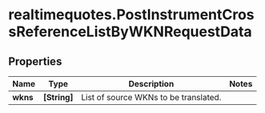 # realtimequotes.PostInstrumentCrossReferenceListByWKNRequestData

## Properties

Name | Type | Description | Notes
------------ | ------------- | ------------- | -------------
**wkns** | **[String]** | List of source WKNs to be translated. | 


